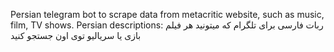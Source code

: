 Persian telegram bot to scrape data from metacritic website, such as music, film, TV shows.
Persian descriptions:
ربات فارسی برای تلگرام که میتونید هر فیلم بازی یا سریالیو توی اون جستجو کنید 
